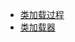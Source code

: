 
- <a href="../../pages/jvm/classloader/类加载过程.md">类加载过程</a>
- <a href="../../pages/jvm/classloader/类加载器.md">类加载器</a>
